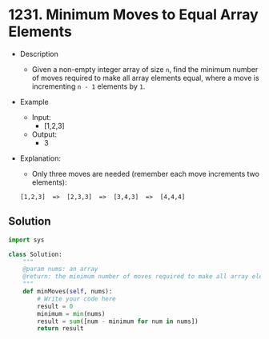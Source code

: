 # 1231. Minimum Moves to Equal Array Elements

- Description
    - Given a non-empty integer array of size `n`, find the minimum number of moves required to make all array elements equal, where a move is incrementing `n - 1` elements by `1`.
- Example
    - Input:
        - [1,2,3]
    - Output:
        - 3

- Explanation:
    - Only three moves are needed (remember each move increments two elements):

    ```
    [1,2,3]  =>  [2,3,3]  =>  [3,4,3]  =>  [4,4,4]
    ```

## Solution

```python
import sys

class Solution:
    """
    @param nums: an array
    @return: the minimum number of moves required to make all array elements equal
    """
    def minMoves(self, nums):
        # Write your code here
        result = 0
        minimum = min(nums)
        result = sum([num - minimum for num in nums])
        return result
```
